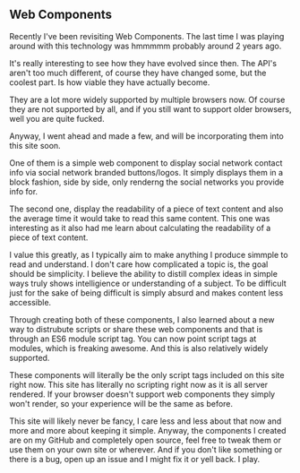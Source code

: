 ## Web Components
Recently I've been revisiting Web Components. The last time I was playing around with this technology was hmmmmm probably around 2 years ago.

It's really interesting to see how they have evolved since then. The API's aren't too much different, of course they have changed some, but the coolest part. Is how viable they have actually become.

They are a lot more widely supported by multiple browsers now. Of course they are not supported by all, and if you still want to support older browsers, well you are quite fucked.

Anyway, I went ahead and made a few, and will be incorporating them into this site soon.

One of them is a simple web component to display social network contact info via social network branded buttons/logos.
It simply displays them in a block fashion, side by side, only renderng the social networks you provide info for.

The second one, display the readability of a piece of text content and also the average time it would take to read this same content. This one was interesting as it also had me learn about calculating the readability of a piece of text content.

I value this greatly, as I typically aim to make anything I produce simmple to read and understand. I don't care how complicated a topic is, the goal should be simplicity. I believe the ability to distill complex ideas in simple ways truly shows intelligience or understanding of a subject. To be difficult just for the sake of being difficult is simply absurd and makes content less accessible.

Through creating both of these components, I also learned about a new way to distrubute scripts or share these web components and that is through an ES6 module script tag. You can now point script tags at modules, which is freaking awesome. And this is also relatively widely supported.

These components will literally be the only script tags included on this site right now. This site has literally no scripting right now as it is all server rendered. If your browser doesn't support web components they simply won't render, so your experience will be the same as before.

This site will likely never be fancy, I care less and less about that now and more and more about keeping it simple. Anyway, the components I created are on my GitHub and completely open source, feel free to tweak them or use them on your own site or wherever. And if you don't like something or there is a bug, open up an issue and I might fix it or yell back. I play.